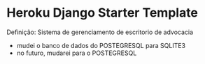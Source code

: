 # Heroku Django Starter Template

Definição: Sistema de gerenciamento de escritorio de advocacia

 - mudei o banco de dados do POSTEGRESQL para SQLITE3
 - no futuro, mudarei para o POSTEGRESQL
